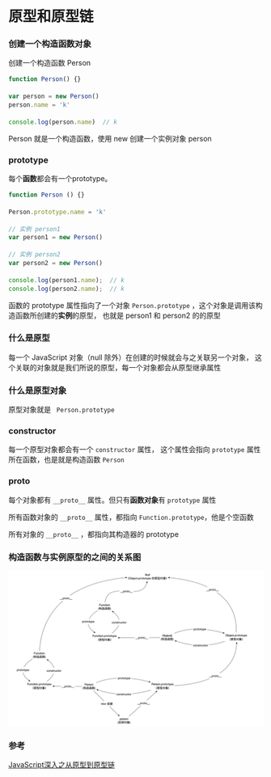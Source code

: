 # 原型和原型链

### 创建一个构造函数对象
创建一个构造函数 Person
```javascript
function Person() {}

var person = new Person()
person.name = 'k'

console.log(person.name)  // k
```
Person 就是一个构造函数，使用 new 创建一个实例对象 person

### prototype
每个**函数**都会有一个prototype。
```javascript
function Person () {}

Person.prototype.name = 'k'

// 实例 person1
var person1 = new Person()

// 实例 person2
var person2 = new Person()

console.log(person1.name);  // k
console.log(person2.name);  // k
```
函数的 prototype 属性指向了一个对象 `Person.prototype` ，这个对象是调用该构造函数所创建的**实例**的原型，
也就是 person1 和 person2 的的原型

### 什么是原型
每一个 JavaScript 对象（null 除外）在创建的时候就会与之关联另一个对象，
这个关联的对象就是我们所说的原型，每一个对象都会从原型继承属性

### 什么是原型对象
原型对象就是 `` Person.prototype``

### constructor
每一个原型对象都会有一个 ``constructor`` 属性，
这个属性会指向 ``prototype`` 属性所在函数，也是就是构造函数 `Person` 

### __proto__
每个对象都有 ``__proto__`` 属性。但只有**函数对象**有 ``prototype`` 属性

所有函数对象的 ``__proto__`` 属性，都指向 ``Function.prototype``，他是个空函数

所有对象的  ``__proto__`` ，都指向其构造器的 prototype

### 构造函数与实例原型的之间的关系图

<img src="../img/prototype.png" width="600"> 


### 参考
[JavaScript深入之从原型到原型链](https://github.com/mqyqingfeng/Blog/issues/2)
